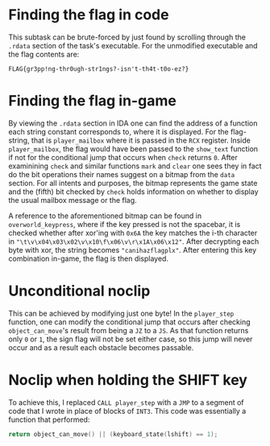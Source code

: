 # Finding the flag in code
This subtask can be brute-forced by just found by scrolling through the `.rdata` section of the task's executable. For the unmodified executable and the flag contents are:
```
FLAG{gr3pp!ng-thr0ugh-str1ngs?-isn't-th4t-t0o-ez?}
```

# Finding the flag in-game
By viewing the `.rdata` section in IDA one can find the address of a function each string constant corresponds to, where it is displayed. For the flag-string, that is `player_mailbox` where it is passed in the `RCX` register. Inside `player_mailbox`, the flag would have been passed to the `show_text` function if not for the conditional jump that occurs when `check` returns `0`. After examinining `check` and similar functions `mark` and `clear` one sees they in fact do the bit operations their names suggest on a bitmap from the `data` section. For all intents and purposes, the bitmap represents the game state and the (fifth) bit checked by `check` holds information on whether to display the usual mailbox message or the flag. 

A reference to the aforementioned bitmap can be found in `overworld_keypress`, where if the key pressed is not the spacebar, it is checked whether after xor'ing with `0x6A` the key matches the i-th character in `"\t\v\x04\x03\x02\v\x10\f\x06\v\r\x1A\x06\x12"`. After decrypting each byte with xor, the string becomes `"canihazflagplx"`. After entering this key combination in-game, the flag is then displayed.

# Unconditional noclip
This can be achieved by modifying just one byte! In the `player_step` function, one can modify the conditional jump that occurs after checking `object_can_move`'s result from being a `JZ` to a `JS`. As that function returns only `0` or `1`, the sign flag will not be set either case, so this jump will never occur and as a result each obstacle becomes passable.

# Noclip when holding the SHIFT key
To achieve this, I replaced `CALL player_step` with a `JMP` to a segment of code that I wrote in place of blocks of `INT3`. This code was essentially a function that performed:
```c
return object_can_move() || (keyboard_state(lshift) == 1);
```
